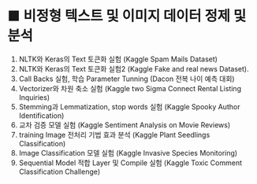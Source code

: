 # ■ 비정형 텍스트 및 이미지 데이터 정제 및 분석

1. NLTK와 Keras의 Text 토큰화 실험 (Kaggle Spam Mails Dataset)
2. NLTK와 Keras의 Text 토큰화 실험2 (Kaggle Fake and real news Dataset).
3. Call Backs 실험, 학습 Parameter Tunning (Dacon 전복 나이 예측 대회)
4. Vectorizer와 차원 축소 실험 (Kaggle two Sigma Connect Rental Listing Inquiries)
5. Stemming과 Lemmatization, stop words 실험 (Kaggle Spooky Author Identification)
6. 교차 검증 모델 실험 (Kaggle Sentiment Analysis on Movie Reviews)
7. training Image 전처리 기법 효과 분석 (Kaggle Plant Seedlings Classification)
8. Image Classification 모델 실험 (Kaggle Invasive Species Monitoring) 
9. Sequential Model 적합 Layer 및 Compile 실험 (Kaggle Toxic Comment Classification Challenge)

